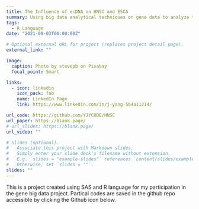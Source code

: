 ```yaml
---
title: The Influence of ecDNA on HNSC and ESCA
summary: Using big data analytical techniques on gene data to analyze the influence of ecDNA's on HNSC and ESCA
tags:
  - R Language
date: "2021-09-03T00:00:00Z"

# Optional external URL for project (replaces project detail page).
external_link: ""

image:
  caption: Photo by stevepb on Pixabay
  focal_point: Smart

links:
  - icon: linkedin
    icon_pack: fab
    name: LinkedIn Page
    link: https://www.linkedin.com/in/j-yang-5b4a11214/

url_code: https://github.com/YJYCODE/HNSC
url_paper: https://blank.page/
# url_slides: https://blank.page/
url_video: ""

# Slides (optional).
#   Associate this project with Markdown slides.
#   Simply enter your slide deck's filename without extension.
#   E.g. `slides = "example-slides"` references `content/slides/example-slides.md`.
#   Otherwise, set `slides = ""`.
slides: ""
---
```


This is a project created using SAS and R language for my participation in the gene big data project. Partical codes are saved in the github repo accessible by clicking the Github icon below.

